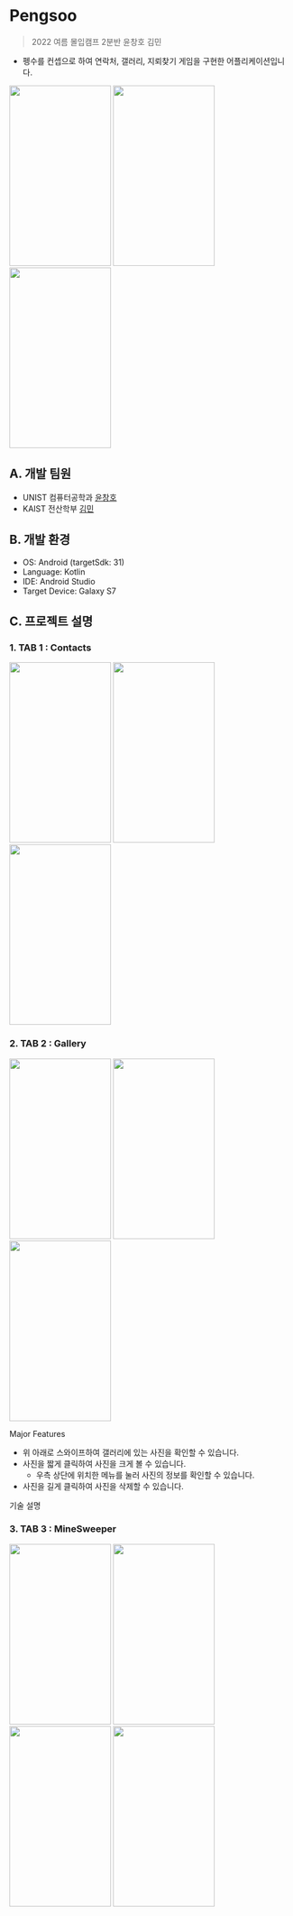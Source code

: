 # Pengsoo
> 2022 여름 몰입캠프 2분반 윤창호 김민
- 펭수를 컨셉으로 하여 연락처, 갤러리, 지뢰찾기 게임을 구현한 어플리케이션입니다.

<img src = "https://user-images.githubusercontent.com/85171279/177310695-7c8e90b0-00b2-48cd-bc1e-dc50ffdfffaa.jpg" width = "180" height = "320"/> <img src = "https://user-images.githubusercontent.com/85171279/177288151-a5273a4c-9d1a-48cd-860e-54a07a03a961.jpg" width="180" height = "320"/> <img src = "https://user-images.githubusercontent.com/85171279/177288158-fc4e38c8-45e0-4f93-995d-85d563159f3f.jpg" width = "180" height = "320"/>


## A. 개발 팀원
- UNIST 컴퓨터공학과 [윤창호](https://github.com/ho9938)
- KAIST 전산학부 [김민](https://github.com/minggg012)

## B. 개발 환경
- OS: Android (targetSdk: 31)
- Language: Kotlin
- IDE: Android Studio
- Target Device: Galaxy S7

## C. 프로젝트 설명
### 1. TAB 1 : Contacts
<img src = "https://user-images.githubusercontent.com/85171279/177310839-e3f91364-1453-45c9-b7fc-94df2b6635a7.jpg" width = "180" height = "320"/> <img src = "https://user-images.githubusercontent.com/85171279/177310866-f444320d-3879-4b79-92d8-f91ba4aeead3.jpg" width = "180" height = "320"/> <img src = "https://user-images.githubusercontent.com/85171279/177310880-3b200e70-ea30-4494-851f-e4593739b14a.jpg" width = "180" height = "320"/>


### 2. TAB 2 : Gallery
<img src = "https://user-images.githubusercontent.com/85171279/177288151-a5273a4c-9d1a-48cd-860e-54a07a03a961.jpg" width="180" height = "320"/> <img src = "https://user-images.githubusercontent.com/85171279/177306512-637f3cc7-b49b-4eb2-bdaa-519ca4d50c04.png" width = "180" height = "320" /> <img src = "https://user-images.githubusercontent.com/85171279/177305358-bda53fe1-0636-4eac-82f7-f57b80144193.png" width = "180" height = "320"/>

Major Features
- 위 아래로 스와이프하여 갤러리에 있는 사진을 확인할 수 있습니다.
- 사진을 짧게 클릭하여 사진을 크게 볼 수 있습니다. 
  - 우측 상단에 위치한 메뉴를 눌러 사진의 정보를 확인할 수 있습니다.
- 사진을 길게 클릭하여 사진을 삭제할 수 있습니다.

기술 설명



### 3. TAB 3 : MineSweeper
<img src = "https://user-images.githubusercontent.com/85171279/177310152-3708d760-3e0a-49e5-bf0e-bcb3f34f53ce.jpg" width = "180" height = "320"/> <img src = "https://user-images.githubusercontent.com/85171279/177310527-bbbdcccc-5a2a-450f-8232-a406c8cb2339.jpg" width = "180" height = "320"/> <img src = "https://user-images.githubusercontent.com/85171279/177310593-06f80b89-2a3f-470e-8c82-9d586797df3e.jpg" width = "180" height = "320"/> <img src = "https://user-images.githubusercontent.com/85171279/177310050-3a1329a8-6f59-407a-a907-9d651f76a3c7.jpg" width = "180" height = "320"/> 



